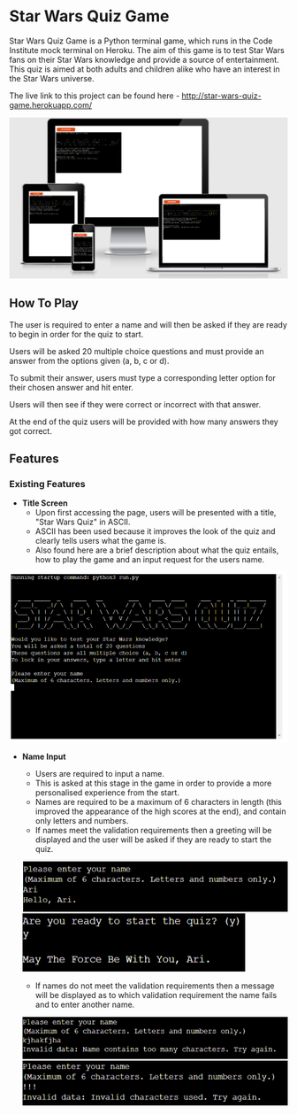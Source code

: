 # Star Wars Quiz Game

Star Wars Quiz Game is a Python terminal game, which runs in the Code Institute mock terminal on Heroku.
The aim of this game is to test Star Wars fans on their Star Wars knowledge and provide a source of entertainment. This quiz is aimed at both adults and children alike who have an interest in the Star Wars universe.

The live link to this project can be found here - http://star-wars-quiz-game.herokuapp.com/

![Responsive Mockup](/assets/images/mock-up.png)

## How To Play

The user is required to enter a name and will then be asked if they are ready to begin in order for the quiz to start.

Users will be asked 20 multiple choice questions and must provide an answer from the options given (a, b, c or d).

To submit their answer, users must type a corresponding letter option for their chosen answer and hit enter.

Users will then see if they were correct or incorrect with that answer.

At the end of the quiz users will be provided with how many answers they got correct.

## Features 

### Existing Features

- __Title Screen__
  - Upon first accessing the page, users will be presented with a title, "Star Wars Quiz" in ASCII.
  - ASCII has been used because it improves the look of the quiz and clearly tells users what the game is.
  - Also found here are a brief description about what the quiz entails, how to play the game and an input request for the users name.

![Title Screen](/assets/images/home-screen.png)

- __Name Input__
  - Users are required to input a name.
  - This is asked at this stage in the game in order to provide a more personalised experience from the start.
  - Names are required to be a maximum of 6 characters in length (this improved the appearance of the high scores at the end), and contain only letters and numbers.
  - If names meet the validation requirements then a greeting will be displayed and the user will be asked if they are ready to start the quiz.

  ![Valid Name](/assets/images/greeting.png)
  ![Start Quiz](/assets/images/start-quiz.png)
  

  - If names do not meet the validation requirements then a message will be displayed as to which validation requirement the name fails and to enter another name.

  ![Name Too Long](/assets/images/invalid-data-long.png) 
  ![Invalid Characters](/assets/images/invalid-data-char.png)